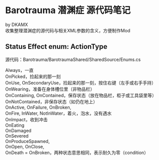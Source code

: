 # Barotrauma 潜渊症 源代码笔记
by DKAMX  
收集整理潜渊症的源代码与相关XML参数的含义，方便制作Mod

## Status Effect enum: ActionType
源代码：Barotrauma/BarotraumaShared/SharedSource/Enums.cs  

Always，一直  
OnPicked，捡起来的那一刻  
OnUse, OnSecondaryUse，捡起来的那一刻，按住右键（左手或右手手持）  
OnWearing，准备在身体槽位里（非物品栏）  
OnContaining, OnContained，保存状态（放在物品栏，柜子或工具袋里等）  
OnNotContained，非保存状态（如仍在地上）  
OnActive, OnFailure, OnBroken,  
OnFire, InWater, NotInWater，着火，泡水，没有遇水  
OnImpact，收到冲击  
OnEating  
OnDamaged  
OnSevered  
OnProduceSpawned,  
OnOpen, OnClose,  
OnDeath = OnBroken，两种状态意思相同，表示耐久为零（condition）  
